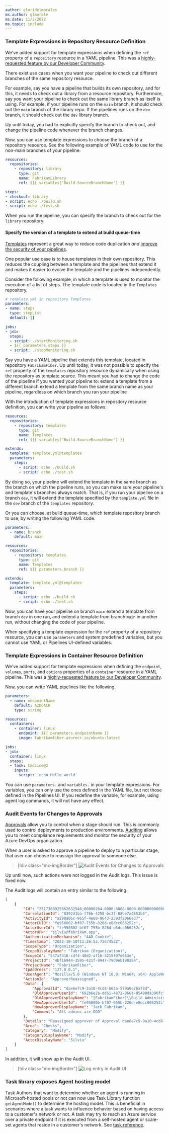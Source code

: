 ```yaml
---
author: gloridelmorales
ms.author: glmorale
ms.date: 11/2/2022
ms.topic: include
---
```

### Template Expressions in Repository Resource Definition

We've added support for template expressions when defining the `ref` property of a `repository` resource in a YAML pipeline. This was a [highly-requested feature by our Developer Community](https://developercommunity.visualstudio.com/t/allow-variables-at-resourcesrepositoriesrepository/816606).

There exist use cases when you want your pipeline to check out different branches of the same repository resource. 

For example, say you have a pipeline that builds its own repository, and for this, it needs to check out a library from a resource repository. Furthermore, say you want your pipeline to check out the same library branch as itself is using. For example, if your pipeline runs on the `main` branch, it should check out the `main` branch of the library repo. If the pipelines runs on the `dev` branch, it should check out the `dev` library branch.

Up until today, you had to explicitly specify the branch to check out, and change the pipeline code whenever the branch changes. 

Now, you can use template expressions to choose the branch of a repository resource. See the following example of 
YAML code to use for the non-main branches of your pipeline:

```yml
resources:
  repositories:
    - repository: library
      type: git
      name: FabrikamLibrary
      ref: ${{ variables['Build.SourceBranchName'] }}

steps:
- checkout: library
- script: echo ./build.sh
- script: echo ./test.sh
```

When you run the pipeline, you can specify the branch to check out for the `library` repository.

#### Specify the version of a template to extend at build queue-time

[Templates](https://learn.microsoft.com/azure/devops/pipelines/process/templates) represent a great way to reduce code duplication _and_ [improve the security of your pipelines](https://learn.microsoft.com/azure/devops/pipelines/security/templates?). 

One popular use case is to house templates in their own repository. This reduces the coupling between a template and the pipelines that extend it and makes it easier to evolve the template and the pipelines independently. 

Consider the following example, in which a template is used to monitor the execution of a list of steps. The template code is located in the `Templates` repository.

```yml
# template.yml in repository Templates
parameters:
- name: steps
  type: stepList
  default: []

jobs:
- job:
  steps:
  - script: ./startMonitoring.sh
  - ${{ parameters.steps }}
  - script: ./stopMonitoring.sh
```

Say you have a YAML pipeline that extends this template, located in repository `FabrikamFiber`. Up until today, it was not possible to specify the `ref` property of the `templates` repository resource dynamically when using the repository as template source. This meant you had to change the code of the pipeline if you wanted your pipeline to: 
extend a template from a different branch
extend a template from the same branch name as your pipeline, regardless on which branch you ran your pipeline

With the introduction of template expressions in repository resource definition, you can write your pipeline as follows:
```yml
resources:
  repositories:
    - repository: templates
      type: git
      name: Templates
      ref: ${{ variables['Build.SourceBranchName'] }}

extends:
  template: template.yml@templates
  parameters:
    steps:
      - script: echo ./build.sh
      - script: echo ./test.sh
```
By doing so, your pipeline will extend the template in the same branch as the branch on which the pipeline runs, so you can make sure your pipeline's and template's branches always match. That is, if you run your pipeline on a branch `dev`, it will extend the template specified by the `template.yml` file in the `dev` branch of the `templates` repository.

Or you can choose, at build queue-time, which template repository branch to use, by writing the following YAML code.
```yml
parameters:
  - name: branch
    default: main

resources:
  repositories:
    - repository: templates
      type: git
      name: Templates
      ref: ${{ parameters.branch }}

extends:
  template: template.yml@templates
  parameters:
    steps:
      - script: echo ./build.sh
      - script: echo ./test.sh

```

Now, you can have your pipeline on branch `main` extend a template from branch `dev` in one run, and extend a template from branch `main` in another run, without changing the code of your pipeline.

When specifying a template expression for the `ref` property of a repository resource, you can use `parameters` and system predefined variables, but you cannot use YAML or Pipelines UI-defined variables.

### Template Expressions in Container Resource Definition

We've added support for template expressions when defining the `endpoint`, `volumes`,  `ports`, and `options` properties of a `container` resource in a YAML pipeline. This was a [highly-requested feature by our Developer Community](https://developercommunity.visualstudio.com/t/allow-variables-at-resourcesrepositoriesrepository/816606).

Now, you can write YAML pipelines like the following.

```yml
parameters:
  - name: endpointName    
    default: AzDOACR
    type: string

resources:
  containers:
    - container: linux
      endpoint: ${{ parameters.endpointName }}
      image: fabrikamfiber.azurecr.io/ubuntu:latest

jobs:
- job:
  container: linux
  steps:
  - task: CmdLine@2
    inputs:
      script: 'echo Hello world'
```

You can use `parameters.` and `variables.` in your template expressions. For variables, you can only use the ones defined in the YAML file, but not those defined in the Pipelines UI. If you redefine the variable, for example, using agent log commands, it will not have any effect.

### Audit Events for Changes to Approvals

[Approvals](https://learn.microsoft.com/azure/devops/pipelines/process/approvals?view=azure-devops&tabs=check-pass#approvals) allow you to control when a stage should run. This is commonly used to control deployments to production environments. [Auditing](https://learn.microsoft.com/azure/devops/organizations/audit/azure-devops-auditing?view=azure-devops&tabs=preview-page) allows you to meet compliance requirements and monitor the security of your Azure DevOps organization.

When a user is asked to approve a pipeline to deploy to a particular stage, that user can choose to reassign the approval to someone else. 

> [!div class="mx-imgBorder"]
> ![Audit Events for Changes to Approvals](../../media/212-pipelines-01.png)

Up until now, such actions were not logged in the Audit logs. This issue is fixed now. 

The Audit logs will contain an entry similar to the following.
```json
[
    {
        "Id": "2517368925862632546;00000264-0000-8888-8000-000000000000;839ad1ba-f72b-4258-bc3f-88be7a4553b5",
        "CorrelationId": "8392d1ba-f76b-4258-bc3f-88be7a4553b5",
        "ActivityId": "a298a06c-965f-4e60-9643-2593f2066e37",
        "ActorCUID": "fe950802-bf07-755b-826d-e8dcc066252c",
        "ActorUserId": "fe950802-bf07-755b-826d-e8dcc066252c",
        "ActorUPN": "silviu@fabrikam.app",
        "AuthenticationMechanism": "AAD_Cookie",
        "Timestamp": "2022-10-10T11:26:53.7367453Z",
        "ScopeType": "Organization",
        "ScopeDisplayName": "Fabrikam (Organization)",
        "ScopeId": "547a7316-cdf4-40d2-af16-3215f97d053e",
        "ProjectId": "4bf16944-3595-421f-9947-79d9eb190284",
        "ProjectName": "FabrikamFiber",
        "IpAddress": "127.0.0.1",
        "UserAgent": "Mozilla/5.0 (Windows NT 10.0; Win64; x64) AppleWebKit/537.36 (KHTML, like Gecko) Chrome/106.0.0.0 Safari/537.36 Edg/106.0.1370.37",
        "ActionId": "ApproverReassigned",
        "Data": {
            "ApprovalId": "dae6e7c9-2a10-4cd8-b63a-579a6e7ba78d",
            "OldApproverUserId": "692b6e2a-dd61-4872-866a-85498da390fc",
            "OldApproverDisplayName": "[FabrikamFiber]\\Build Administrators",
            "NewApproverUserId": "fe95080b-bf07-655b-226d-e8dcc066252c",
            "NewApproverDisplayName": "Jack Fabrikam",
            "Comment": "All admins are OOO"
        },
        "Details": "Reassigned approver of Approval dae6e7c9-9a10-4cd8-b63a-579a6e7ba78d in Project \"FabrikamFiber\" from \"[FabrikamFiber]\\Build Administrators\" to \"Jack Fabrikam\" with comment \"All admins are OOO\".",
        "Area": "Checks",
        "Category": "Modify",
        "CategoryDisplayName": "Modify",
        "ActorDisplayName": "Silviu"
    }
]

```

In addition, it will show up in the Audit UI.

> [!div class="mx-imgBorder"]
> ![Log entry in Audit UI](../../media/212-pipelines-02.png)

### Task library exposes Agent hosting model

Task Authors that want to determine whether an agent is running in Microsoft-hosted pools or not can now use Task Library function `getAgentMode()` to determine the hosting model. This is beneficial in scenarios where a task wants to influence behavior based on having access to a customer's network or not. A task may try to reach an Azure service over a private endpoint if it is executed from a self-hosted agent or scale-set agents that reside in a customer's network.
See [task reference](https://github.com/microsoft/azure-pipelines-task-lib/blob/master/node/docs/azure-pipelines-task-lib.md#taskgetAgentMode).